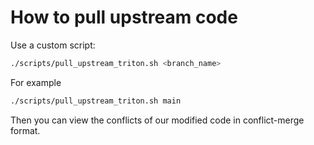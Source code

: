 # How to pull upstream code

Use a custom script:
```sh
./scripts/pull_upstream_triton.sh <branch_name>
```

For example
```sh
./scripts/pull_upstream_triton.sh main
```

Then you can view the conflicts of our modified code in conflict-merge format. 